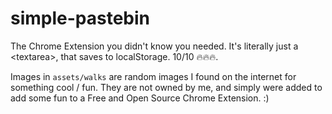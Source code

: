# simple-pastebin
The Chrome Extension you didn't know you needed. It's literally just a &lt;textarea>, that saves to localStorage. 10/10 🔥🔥🔥.

Images in `assets/walks` are random images I found on the internet for something cool / fun. They are not owned by me, and simply were added to add some fun to a Free and Open Source Chrome Extension. :)
